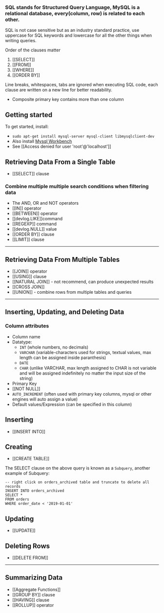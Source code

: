 
### SQL stands for Structured Query Language, MySQL is a relational database, every(column, row) is related to each other.

SQL is not case sensitive but as an industry standard practice, use uppercase for SQL keywords and lowercase for all the other things when writing queries.

Order of the clauses matter

1.  [[SELECT]]
2.  [[FROM]]
3.  [[WHERE]]
4.  [[ORDER BY]]

Line breaks, whitespaces, tabs are ignored when executing SQL code, each clause are written on a new line for better readability.

- Composite primary key contains more than one column

## Getting started

To get started, install:

- `sudo apt-get install mysql-server mysql-client libmysqlclient-dev`
- Also install [Mysql Workbench](https://www.mysql.com/products/workbench/)
- See [[Access denied for user 'root'@'localhost']]

## Retrieving Data From a Single Table

- [[SELECT]] clause

### Combine multiple multiple search conditions when filtering data

- The AND, OR and NOT operators
- [[IN]] operator
- [[BETWEEN]] operator
- [[devlog.LIKE]]command
- [[REGEXP]] command
- [[devlog.NULL]] value
- [[ORDER BY]] clause
- [[LIMIT]] clause

---

## Retrieving Data From Multiple Tables

- [[JOIN]] operator
- [[USING]] clause
- [[NATURAL JOIN]] - not recommend, can produce unexpected results
- [[CROSS JOIN]]
- [[UNION]] - combine rows from multiple tables and queries

---

## Inserting, Updating, and Deleting Data

### Column attributes

- Column name
- Datatype:
  - `INT` (whole numbers, no decimals)
  - `VARCHAR` (variable-characters used for strings, textual values, max length can be assigned inside paranthesis)
  - `DATE`
  - `CHAR` (unlike VARCHAR, max length assigned to CHAR is not variable and will be assigned indefinitely no matter the input size of the string)
- Primary Key
- [[NOT NULL]]
- `AUTO_INCREMENT` (often used with primary key columns, mysql or other engines will auto assign a value)
- Default values/Expression (can be specified in this column)

## Inserting

- [[INSERT INTO]]

## Creating

- [[CREATE TABLE]]

The SELECT clause on the above query is known as a `Subquery`, another example of Subquery:

    -- right click on orders_archived table and truncate to delete all records
    INSERT INTO orders_archived
    SELECT *
    FROM orders
    WHERE order_date < '2019-01-01'

## Updating

- [[UPDATE]]

## Deleting Rows

- [[DELETE FROM]]

---

## Summarizing Data

- [[Aggregate Functions]]
- [[GROUP BY]] clause
- [[HAVING]] clause
- [[ROLLUP]] operator
